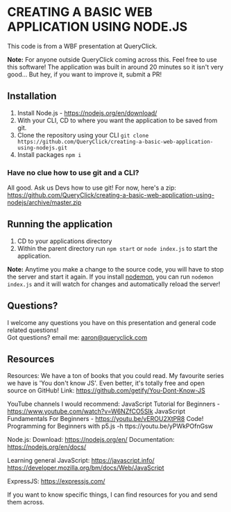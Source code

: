 # CREATING A BASIC WEB APPLICATION USING NODE.JS
This code is from a WBF presentation at QueryClick.

**Note:** For anyone outside QueryClick coming across this. Feel free to use this software! The application was built in around 20 minutes so it isn't very good... But hey, if you want to improve it, submit a PR!

## Installation
1. Install Node.js - https://nodejs.org/en/download/
2. With your CLI, CD to where you want the application to be saved from git.
3. Clone the repository using your CLI `git clone https://github.com/QueryClick/creating-a-basic-web-application-using-nodejs.git`
4. Install packages `npm i`

### Have no clue how to use git and a CLI? 
All good. Ask us Devs how to use git! For now, here's a zip:
https://github.com/QueryClick/creating-a-basic-web-application-using-nodejs/archive/master.zip
## Running the application
1. CD to your applications directory
2. Within the parent directory run `npm start` or `node index.js` to start the application.

**Note:** Anytime you make a change to the source code, you will have to stop the server and start it again. If you install [nodemon](https://github.com/remy/nodemon), you can run `nodemon index.js` and it will watch for changes and automatically reload the server!

## Questions?
I welcome any questions you have on this presentation and general code related questions!  
Got questions? email me:
aaron@queryclick.com

## Resources
Resources:
We have a ton of books that you could read. My favourite series we have is 'You don't know JS'. Even better, it's totally free and open source on GitHub! Link: https://github.com/getify/You-Dont-Know-JS

YouTube channels I would recommend:
JavaScript Tutorial for Beginners - https://www.youtube.com/watch?v=W6NZfCO5SIk 
JavaScript Fundamentals For Beginners - https://youtu.be/vEROU2XtPR8
Code! Programming for Beginners with p5.js -h ttps://youtu.be/yPWkPOfnGsw
 
Node.js:
Download: https://nodejs.org/en/
Documentation: https://nodejs.org/en/docs/

Learning general JavaScript:
https://javascript.info/
https://developer.mozilla.org/bm/docs/Web/JavaScript

ExpressJS:
https://expressjs.com/

If you want to know specific things, I can find resources for you and send them across.

